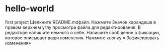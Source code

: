 # hello-world
first project
Щелкните README.mdфайл.
Нажмите  Значок карандаша в правом верхнем углу просмотра файла для редактирования.
В редакторе напишите немного о себе.
Напишите сообщение о фиксации, которое описывает ваши изменения.
Нажмите кнопку « Зафиксировать изменения» 
